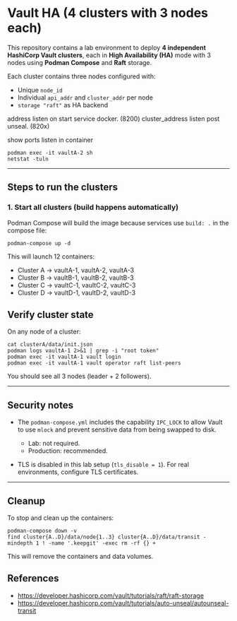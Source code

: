 # Vault HA (4 clusters with 3 nodes each)

This repository contains a lab environment to deploy **4 independent HashiCorp Vault clusters**, each in **High Availability (HA)** mode with 3 nodes using **Podman Compose** and **Raft** storage.

Each cluster contains three nodes configured with:

* Unique `node_id`
* Individual `api_addr` and `cluster_addr` per node
* `storage "raft"` as HA backend

address listen on start service docker. (8200)
cluster_address listen post unseal.     (820x)

show ports listen in container
```
podman exec -it vaultA-2 sh
netstat -tuln
```

---

## Steps to run the clusters

### 1. Start all clusters (build happens automatically)

Podman Compose will build the image because services use `build: .` in the compose file:

```
podman-compose up -d
```

This will launch 12 containers:

* Cluster A → vaultA-1, vaultA-2, vaultA-3
* Cluster B → vaultB-1, vaultB-2, vaultB-3
* Cluster C → vaultC-1, vaultC-2, vaultC-3
* Cluster D → vaultD-1, vaultD-2, vaultD-3

## Verify cluster state

On any node of a cluster:
```
cat clusterA/data/init.json
podman logs vaultA-1 2>&1 | grep -i "root token"
podman exec -it vaultA-1 vault login
podman exec -it vaultA-1 vault operator raft list-peers
```

You should see all 3 nodes (leader + 2 followers).

---

## Security notes

* The `podman-compose.yml` includes the capability `IPC_LOCK` to allow Vault to use `mlock` and prevent sensitive data from being swapped to disk.

  * Lab: not required.
  * Production: recommended.

* TLS is disabled in this lab setup (`tls_disable = 1`). For real environments, configure TLS certificates.

---

## Cleanup

To stop and clean up the containers:

```
podman-compose down -v
find cluster{A..D}/data/node{1..3} cluster{A..D}/data/transit -mindepth 1 ! -name '.keepgit' -exec rm -rf {} +
```

This will remove the containers and data volumes.


## References

- https://developer.hashicorp.com/vault/tutorials/raft/raft-storage
- https://developer.hashicorp.com/vault/tutorials/auto-unseal/autounseal-transit

